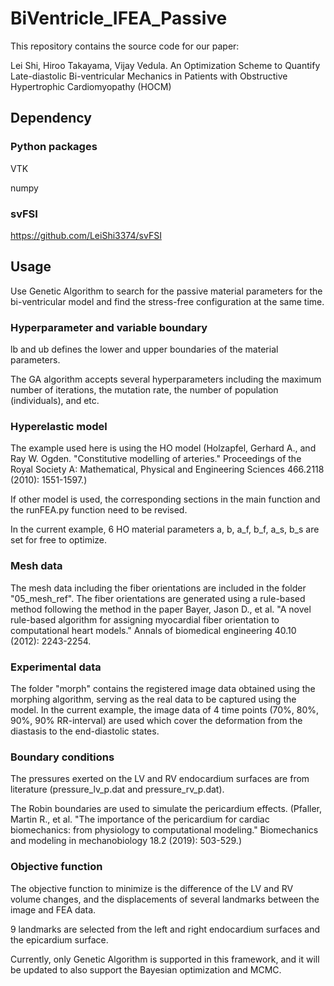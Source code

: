 # BiVentricle_IFEA_Passive

This repository contains the source code for our paper:

Lei Shi, Hiroo Takayama, Vijay Vedula. An Optimization Scheme to Quantify Late-diastolic Bi-ventricular Mechanics in Patients with Obstructive Hypertrophic Cardiomyopathy (HOCM) 

## Dependency

### Python packages
VTK

numpy

### svFSI
https://github.com/LeiShi3374/svFSI 

## Usage 

Use Genetic Algorithm to search for the passive material parameters for the bi-ventricular model and find the stress-free configuration at the same time. 

### Hyperparameter and variable boundary 

lb and ub defines the lower and upper boundaries of the material parameters. 

The GA algorithm accepts several hyperparameters including the maximum number of iterations, the mutation rate, the number of population (individuals), and etc. 

### Hyperelastic model 

The example used here is using the HO model (Holzapfel, Gerhard A., and Ray W. Ogden. "Constitutive modelling of arteries." Proceedings of the Royal Society A: Mathematical, Physical and Engineering Sciences 466.2118 (2010): 1551-1597.) 

If other model is used, the corresponding sections in the main function and the runFEA.py function need to be revised. 

In the current example, 6 HO material parameters a, b, a_f, b_f, a_s, b_s are set for free to optimize. 

### Mesh data 

The mesh data including the fiber orientations are included in the folder "05_mesh_ref". The fiber orientations are generated using a rule-based method following the method in the paper Bayer, Jason D., et al. "A novel rule-based algorithm for assigning myocardial fiber orientation to computational heart models." Annals of biomedical engineering 40.10 (2012): 2243-2254. 

### Experimental data 

The folder "morph" contains the registered image data obtained using the morphing algorithm, serving as the real data to be captured using the model. In the current
example, the image data of 4 time points (70%, 80%, 90%, 90% RR-interval) are used which cover the deformation from the diastasis to the end-diastolic states. 

### Boundary conditions 

The pressures exerted on the LV and RV endocardium surfaces are from literature (pressure_lv_p.dat and pressure_rv_p.dat). 

The Robin boundaries are used to simulate the pericardium effects. (Pfaller, Martin R., et al. "The importance of the pericardium for cardiac biomechanics: from physiology to computational modeling." Biomechanics and modeling in mechanobiology 18.2 (2019): 503-529.)

### Objective function

The objective function to minimize is the difference of the LV and RV volume changes, and the displacements of several landmarks between the image and FEA data.   

9 landmarks are selected from the left and right endocardium surfaces and the epicardium surface. 

Currently, only Genetic Algorithm is supported in this framework, and it will be updated to also support the Bayesian optimization and MCMC. 









